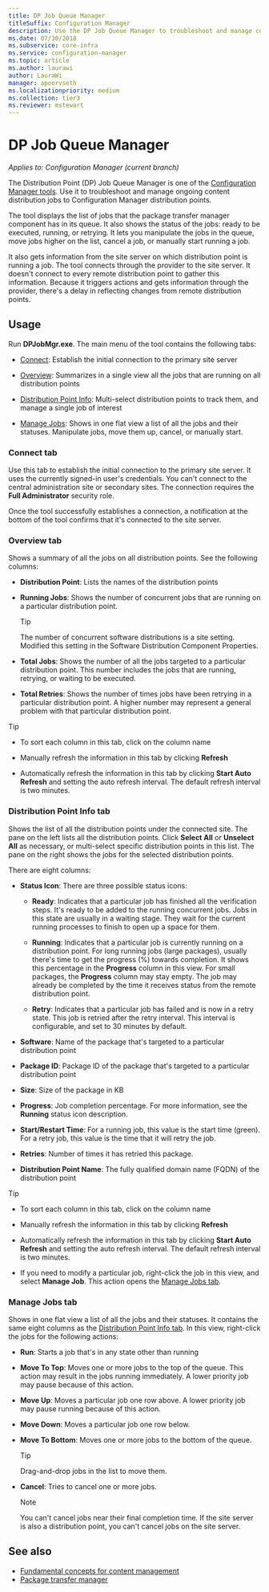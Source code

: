 ```yaml
---
title: DP Job Queue Manager
titleSuffix: Configuration Manager
description: Use the DP Job Queue Manager to troubleshoot and manage content distribution jobs to Configuration Manager distribution points.
ms.date: 07/30/2018
ms.subservice: core-infra
ms.service: configuration-manager
ms.topic: article
ms.author: laurawi
author: LauraWi
manager: apoorvseth
ms.localizationpriority: medium
ms.collection: tier3
ms.reviewer: mstewart
---
```


# DP Job Queue Manager

*Applies to: Configuration Manager (current branch)*

The Distribution Point (DP) Job Queue Manager is one of the [Configuration Manager tools](tools.md). Use it to troubleshoot and manage ongoing content distribution jobs to Configuration Manager distribution points.

The tool displays the list of jobs that the package transfer manager component has in its queue. It also shows the status of the jobs: ready to be executed, running, or retrying. It lets you manipulate the jobs in the queue, move jobs higher on the list, cancel a job, or manually start running a job.

It also gets information from the site server on which distribution point is running a job. The tool connects through the provider to the site server. It doesn't connect to every remote distribution point to gather this information. Because it triggers actions and gets information through the provider, there's a delay in reflecting changes from remote distribution points.



## Usage

Run **DPJobMgr.exe**. The main menu of the tool contains the following tabs:

- [Connect](#bkmk_connect): Establish the initial connection to the primary site server

- [Overview](#bkmk_overview): Summarizes in a single view all the jobs that are running on all distribution points

- [Distribution Point Info](#bkmk_dp-info): Multi-select distribution points to track them, and manage a single job of interest

- [Manage Jobs](#bkmk_manage-jobs): Shows in one flat view a list of all the jobs and their statuses. Manipulate jobs, move them up, cancel, or manually start.


### <a name="bkmk_connect"></a> Connect tab

Use this tab to establish the initial connection to the primary site server. It uses the currently signed-in user's credentials. You can't connect to the central administration site or secondary sites. The connection requires the **Full Administrator** security role.

Once the tool successfully establishes a connection, a notification at the bottom of the tool confirms that it's connected to the site server.


### <a name="bkmk_overview"></a> Overview tab

Shows a summary of all the jobs on all distribution points. See the following columns:

- **Distribution Point**: Lists the names of the distribution points

- **Running Jobs**: Shows the number of concurrent jobs that are running on a particular distribution point.

    > [!Tip]
    > The number of concurrent software distributions is a site setting. Modified this setting in the Software Distribution Component Properties.

- **Total Jobs**: Shows the number of all the jobs targeted to a particular distribution point. This number includes the jobs that are running, retrying, or waiting to be executed.

- **Total Retries**: Shows the number of times jobs have been retrying in a particular distribution point. A higher number may represent a general problem with that particular distribution point.


> [!Tip]
> - To sort each column in this tab, click on the column name
>
> - Manually refresh the information in this tab by clicking **Refresh**
>
> - Automatically refresh the information in this tab by clicking **Start Auto Refresh** and setting the auto refresh interval. The default refresh interval is two minutes.


### <a name="bkmk_dp-info"></a> Distribution Point Info tab

Shows the list of all the distribution points under the connected site. The pane on the left lists all the distribution points. Click **Select All** or **Unselect All** as necessary, or multi-select specific distribution points in this list. The pane on the right shows the jobs for the selected distribution points.

There are eight columns:

- **Status Icon**: There are three possible status icons:

    - **Ready**: Indicates that a particular job has finished all the verification steps. It's ready to be added to the running concurrent jobs. Jobs in this state are usually in a waiting stage. They wait for the current running processes to finish to open up a space for them.

    - **Running**: Indicates that a particular job is currently running on a distribution point. For long running jobs (large packages), usually there's time to get the progress (%) towards completion. It shows this percentage in the **Progress** column in this view. For small packages, the **Progress** column may stay empty. The job may already be completed by the time it receives status from the remote distribution point.

    - **Retry**: Indicates that a particular job has failed and is now in a retry state. This job is retried after the retry interval. This interval is configurable, and set to 30 minutes by default.

- **Software**: Name of the package that's targeted to a particular distribution point

- **Package ID**: Package ID of the package that's targeted to a particular distribution point

- **Size**: Size of the package in KB

- **Progress**: Job completion percentage. For more information, see the **Running** status icon description.

- **Start/Restart Time**: For a running job, this value is the start time (green). For a retry job, this value is the time that it will retry the job.

- **Retries**: Number of times it has retried this package.

- **Distribution Point Name**: The fully qualified domain name (FQDN) of the distribution point

> [!Tip]
> - To sort each column in this tab, click on the column name
>
> - Manually refresh the information in this tab by clicking **Refresh**
>
> - Automatically refresh the information in this tab by clicking **Start Auto Refresh** and setting the auto refresh interval. The default refresh interval is two minutes.
>
> - If you need to modify a particular job, right-click the job in this view, and select **Manage Job**. This action opens the [Manage Jobs tab](#bkmk_manage-jobs).


### <a name="bkmk_manage-jobs"></a> Manage Jobs tab

Shows in one flat view a list of all the jobs and their statuses. It contains the same eight columns as the [Distribution Point Info tab](#bkmk_dp-info). In this view, right-click the jobs for the following actions:

- **Run**: Starts a job that's in any state other than running

- **Move To Top**: Moves one or more jobs to the top of the queue. This action may result in the jobs running immediately. A lower priority job may pause because of this action.

- **Move Up**: Moves a particular job one row above. A lower priority job may pause running because of this action.

- **Move Down**: Moves a particular job one row below.

- **Move To Bottom**: Moves one or more jobs to the bottom of the queue.

    > [!Tip]
    > Drag-and-drop jobs in the list to move them.

- **Cancel**: Tries to cancel one or more jobs.

    > [!Note]
    > You can't cancel jobs near their final completion time. If the site server is also a distribution point, you can't cancel jobs on the site server.



## See also

- [Fundamental concepts for content management](../plan-design/hierarchy/fundamental-concepts-for-content-management.md)
- [Package transfer manager](../plan-design/hierarchy/package-transfer-manager.md)
